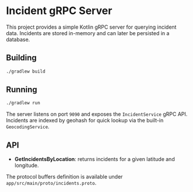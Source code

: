 # Incident gRPC Server

This project provides a simple Kotlin gRPC server for querying incident data. Incidents are stored in-memory and can later be persisted in a database.

## Building

```bash
./gradlew build
```

## Running

```bash
./gradlew run
```

The server listens on port `9090` and exposes the `IncidentService` gRPC API.
Incidents are indexed by geohash for quick lookup via the built-in `GeocodingService`.

## API

- **GetIncidentsByLocation**: returns incidents for a given latitude and longitude.

The protocol buffers definition is available under `app/src/main/proto/incidents.proto`.
